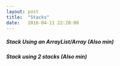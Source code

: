 ```yaml
---
layout: post
title:  "Stacks"
date:   2016-04-11 22:20:00
---
```


##### Stack Using an ArrayList/Array (Also min)

##### Stack using 2 stacks (Also min)

##### 


